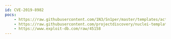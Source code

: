 ```yaml
---
id: CVE-2019-8982
pocs:
    - https://raw.githubusercontent.com/1N3/Sn1per/master/templates/active/CVE-2019-8982_-_Wavemaker_Studio_6.6_LFI_SSRF.sh
    - https://raw.githubusercontent.com/projectdiscovery/nuclei-templates/master/cves/CVE-2019-8982.yaml
    - https://www.exploit-db.com/raw/45158
---
```

